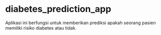 # diabetes_prediction_app
Aplikasi ini berfungsi untuk memberikan prediksi apakah seorang pasien memiliki risiko diabetes atau tidak.
